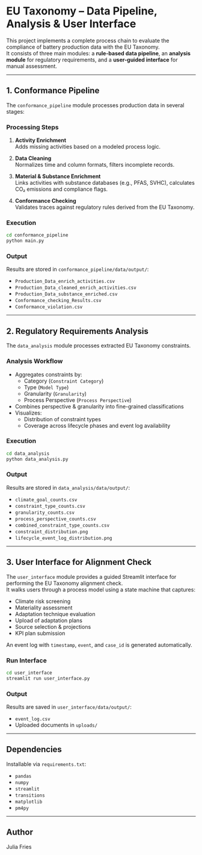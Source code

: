 # EU Taxonomy – Data Pipeline, Analysis & User Interface

This project implements a complete process chain to evaluate the compliance of battery production data with the EU Taxonomy.  
It consists of three main modules: a **rule-based data pipeline**, an **analysis module** for regulatory requirements, and a **user-guided interface** for manual assessment.

---

## 1. Conformance Pipeline

The `conformance_pipeline` module processes production data in several stages:

### Processing Steps

1. **Activity Enrichment**  
   Adds missing activities based on a modeled process logic.

2. **Data Cleaning**  
   Normalizes time and column formats, filters incomplete records.

3. **Material & Substance Enrichment**  
   Links activities with substance databases (e.g., PFAS, SVHC), calculates CO₂ emissions and compliance flags.

4. **Conformance Checking**  
   Validates traces against regulatory rules derived from the EU Taxonomy.

### Execution

```bash
cd conformance_pipeline
python main.py
```

### Output

Results are stored in `conformance_pipeline/data/output/`:

- `Production_Data_enrich_activities.csv`
- `Production_Data_cleaned_enrich_activities.csv`
- `Production_Data_substance_enriched.csv`
- `Conformance_checking_Results.csv`
- `Conformance_violation.csv`

---

## 2. Regulatory Requirements Analysis

The `data_analysis` module processes extracted EU Taxonomy constraints.

### Analysis Workflow

- Aggregates constraints by:
  - Category (`Constraint Category`)
  - Type (`Model Type`)
  - Granularity (`Granularity`)
  - Process Perspective (`Process Perspective`)
- Combines perspective & granularity into fine-grained classifications
- Visualizes:
  - Distribution of constraint types
  - Coverage across lifecycle phases and event log availability

### Execution

```bash
cd data_analysis
python data_analysis.py
```

### Output

Results are stored in `data_analysis/data/output/`:

- `climate_goal_counts.csv`
- `constraint_type_counts.csv`
- `granularity_counts.csv`
- `process_perspective_counts.csv`
- `combined_constraint_type_counts.csv`
- `constraint_distribution.png`
- `lifecycle_event_log_distribution.png`

---

## 3. User Interface for Alignment Check

The `user_interface` module provides a guided Streamlit interface for performing the EU Taxonomy alignment check.  
It walks users through a process model using a state machine that captures:

- Climate risk screening
- Materiality assessment
- Adaptation technique evaluation
- Upload of adaptation plans
- Source selection & projections
- KPI plan submission

An event log with `timestamp`, `event`, and `case_id` is generated automatically.

### Run Interface

```bash
cd user_interface
streamlit run user_interface.py
```

### Output

Results are saved in `user_interface/data/output/`:

- `event_log.csv`
- Uploaded documents in `uploads/`

---

## Dependencies

Installable via `requirements.txt`:

- `pandas`
- `numpy`
- `streamlit`
- `transitions`
- `matplotlib`
- `pm4py`

---

## Author

Julia Fries  
